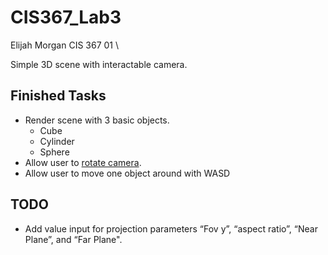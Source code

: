 # CIS367_Lab3
Elijah Morgan
CIS 367 01 \

Simple 3D scene with interactable camera.

## Finished Tasks
* Render scene with 3 basic objects.
  * Cube
  * Cylinder
  * Sphere
* Allow user to [rotate camera](https://en.wikipedia.org/wiki/Aircraft_principal_axes).
* Allow user to move one object around with WASD

## TODO
* Add value input for projection parameters “Fov y”, “aspect ratio”, “Near Plane”, and “Far Plane".

